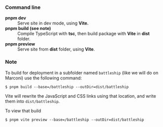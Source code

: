 ### Command line
<dl>
<dt><b>pnpm dev</b></dt><dd>Serve site in dev mode, using <b>Vite.</b></dd>
<dt><b>pnpm build (see note)</b></dt><dd>Compile TypeScript with <b>tsc</b>, then build package with <b>Vite</b> in <b>dist</b> folder.</dd>
<dt><b>pnpm preview</b></dt><dd>Serve site from <b>dist</b> folder, using <b>Vite</b>.</dd>
</dl>

### Note
To build for deployment in a subfolder named `battleship` (like we will do on Marconi) use the following command:

`$ pnpm build --base=/battleship --outDir=dist/battleship`

Vite will rewrite the JavaScript and CSS links using that location, and write them into `dist/battleship`.

To view that build

`$ pnpm vite preview --base=/battleship --outDir=dist/battleship`

